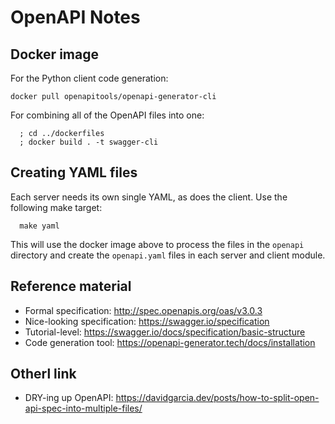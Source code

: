 # OpenAPI Notes

## Docker image

For the Python client code generation:

```
docker pull openapitools/openapi-generator-cli
```

For combining all of the OpenAPI files into one:
```
  ; cd ../dockerfiles
  ; docker build . -t swagger-cli
```

## Creating YAML files

Each server needs its own single YAML, as does the client. Use the following
make target:

```
  make yaml
```

This will use the docker image above to process the files in the `openapi`
directory and create the `openapi.yaml` files in each server and client
module.

## Reference material
- Formal specification: http://spec.openapis.org/oas/v3.0.3
- Nice-looking specification: https://swagger.io/specification
- Tutorial-level: https://swagger.io/docs/specification/basic-structure
- Code generation tool: https://openapi-generator.tech/docs/installation

## Otherl link
- DRY-ing up OpenAPI: https://davidgarcia.dev/posts/how-to-split-open-api-spec-into-multiple-files/
